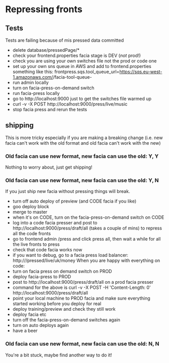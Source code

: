 # Repressing fronts

## Tests
Tests are failing because of mis pressed data committed
* delete database/pressedPage/*
* check your frontend.properties facia stage is DEV (*not* prod!)
* check you are using your own switches file not the prod or code one
* set up your own sns queue in AWS and add to frontend.properties something like this: frontpress.sqs.tool_queue_url=https://sqs.eu-west-1.amazonaws.com/<id-here>/facia-tool-queue-<your name here>
* run admin locally
* turn on facia-press-on-demand switch
* run facia-press locally
* go to http://localhost:9000 just to get the switches file warmed up
* curl -v -X POST http://localhost:9000/press/live/music
* stop facia press and rerun the tests

## shipping
This is more tricky especially if you are making a breaking change (i.e. new facia can't work with the old format and old facia can't work with the new)
### Old facia can use new format, new facia can use the old: Y, Y
Nothing to worry about, just get shipping!
### Old facia can use new format, new facia can use the old: Y, N
If you just ship new facia without pressing things will break.
* turn off auto deploy of preview (and CODE facia if you like)
* goo deploy block
* merge to master
* when it's on CODE, turn on the facia-press-on-demand switch on CODE
* log into a code facia presser and post to http://localhost:9000/press/draft/all (takes a couple of mins) to repress all the code fronts
* go to frontend admin /press and click press all, then wait a while for all the live fronts to press
* check that code facia works now
* if you want to debug, go to a facia press load balancer: http://<frontend-faciapre-elb>/pressed/live/uk/money
When you are happy with everything on code:
* turn on facia press on demand switch on PROD
* deploy facia-press to PROD
* post to http://localhost:9000/press/draft/all on a prod facia presser
* command for the above is curl -v -X POST -H 'Content-Length: 0' http://localhost:9000/press/draft/all
* point your local machine to PROD facia and make sure everything started working before you deploy for real
* deploy training/preview and check they still work
* deploy facia etc
* turn off the facia-press-on-demand switches again
* turn on auto deploys again
* have a beer

### Old facia can use new format, new facia can use the old: N, N
You're a bit stuck, maybe find another way to do it!

